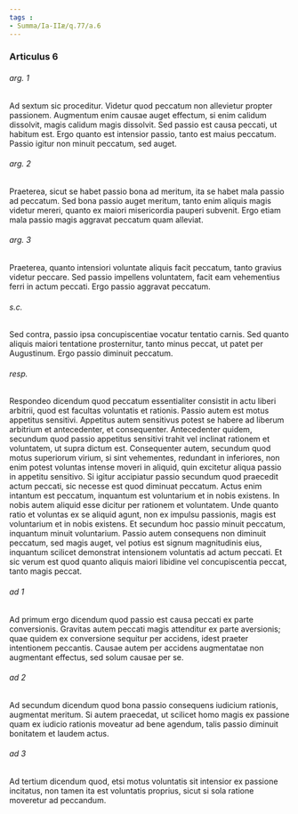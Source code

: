```yaml
---
tags : 
- Summa/Ia-IIæ/q.77/a.6
---
```


### Articulus 6

###### arg. 1
Ad sextum sic proceditur. Videtur quod peccatum non allevietur propter passionem. Augmentum enim causae auget effectum, si enim calidum dissolvit, magis calidum magis dissolvit. Sed passio est causa peccati, ut habitum est. Ergo quanto est intensior passio, tanto est maius peccatum. Passio igitur non minuit peccatum, sed auget.

###### arg. 2
Praeterea, sicut se habet passio bona ad meritum, ita se habet mala passio ad peccatum. Sed bona passio auget meritum, tanto enim aliquis magis videtur mereri, quanto ex maiori misericordia pauperi subvenit. Ergo etiam mala passio magis aggravat peccatum quam alleviat.

###### arg. 3
Praeterea, quanto intensiori voluntate aliquis facit peccatum, tanto gravius videtur peccare. Sed passio impellens voluntatem, facit eam vehementius ferri in actum peccati. Ergo passio aggravat peccatum.

###### s.c.
Sed contra, passio ipsa concupiscentiae vocatur tentatio carnis. Sed quanto aliquis maiori tentatione prosternitur, tanto minus peccat, ut patet per Augustinum. Ergo passio diminuit peccatum.

###### resp.
Respondeo dicendum quod peccatum essentialiter consistit in actu liberi arbitrii, quod est facultas voluntatis et rationis. Passio autem est motus appetitus sensitivi. Appetitus autem sensitivus potest se habere ad liberum arbitrium et antecedenter, et consequenter. Antecedenter quidem, secundum quod passio appetitus sensitivi trahit vel inclinat rationem et voluntatem, ut supra dictum est. Consequenter autem, secundum quod motus superiorum virium, si sint vehementes, redundant in inferiores, non enim potest voluntas intense moveri in aliquid, quin excitetur aliqua passio in appetitu sensitivo. Si igitur accipiatur passio secundum quod praecedit actum peccati, sic necesse est quod diminuat peccatum. Actus enim intantum est peccatum, inquantum est voluntarium et in nobis existens. In nobis autem aliquid esse dicitur per rationem et voluntatem. Unde quanto ratio et voluntas ex se aliquid agunt, non ex impulsu passionis, magis est voluntarium et in nobis existens. Et secundum hoc passio minuit peccatum, inquantum minuit voluntarium. Passio autem consequens non diminuit peccatum, sed magis auget, vel potius est signum magnitudinis eius, inquantum scilicet demonstrat intensionem voluntatis ad actum peccati. Et sic verum est quod quanto aliquis maiori libidine vel concupiscentia peccat, tanto magis peccat.

###### ad 1
Ad primum ergo dicendum quod passio est causa peccati ex parte conversionis. Gravitas autem peccati magis attenditur ex parte aversionis; quae quidem ex conversione sequitur per accidens, idest praeter intentionem peccantis. Causae autem per accidens augmentatae non augmentant effectus, sed solum causae per se.

###### ad 2
Ad secundum dicendum quod bona passio consequens iudicium rationis, augmentat meritum. Si autem praecedat, ut scilicet homo magis ex passione quam ex iudicio rationis moveatur ad bene agendum, talis passio diminuit bonitatem et laudem actus.

###### ad 3
Ad tertium dicendum quod, etsi motus voluntatis sit intensior ex passione incitatus, non tamen ita est voluntatis proprius, sicut si sola ratione moveretur ad peccandum.

